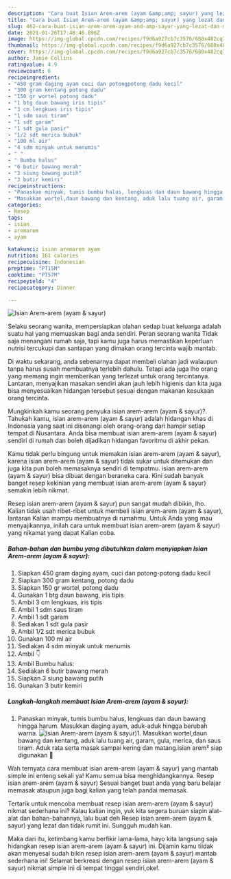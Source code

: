 ```yaml
---
description: "Cara buat Isian Arem-arem (ayam &amp;amp; sayur) yang lezat dan Mudah Dibuat"
title: "Cara buat Isian Arem-arem (ayam &amp;amp; sayur) yang lezat dan Mudah Dibuat"
slug: 462-cara-buat-isian-arem-arem-ayam-and-amp-sayur-yang-lezat-dan-mudah-dibuat
date: 2021-01-26T17:48:46.896Z
image: https://img-global.cpcdn.com/recipes/f9d6a927cb7c3576/680x482cq70/isian-arem-arem-ayam-sayur-foto-resep-utama.jpg
thumbnail: https://img-global.cpcdn.com/recipes/f9d6a927cb7c3576/680x482cq70/isian-arem-arem-ayam-sayur-foto-resep-utama.jpg
cover: https://img-global.cpcdn.com/recipes/f9d6a927cb7c3576/680x482cq70/isian-arem-arem-ayam-sayur-foto-resep-utama.jpg
author: Janie Collins
ratingvalue: 4.9
reviewcount: 6
recipeingredient:
- "450 gram daging ayam cuci dan potongpotong dadu kecil"
- "300 gram kentang potong dadu"
- "150 gr wortel potong dadu"
- "1 btg daun bawang iris tipis"
- "3 cm lengkuas iris tipis"
- "1 sdm saus tiram"
- "1 sdt garam"
- "1 sdt gula pasir"
- "1/2 sdt merica bubuk"
- "100 ml air"
- "4 sdm minyak untuk menumis"
- " "
- " Bumbu halus"
- "6 butir bawang merah"
- "3 siung bawang putih"
- "3 butir kemiri"
recipeinstructions:
- "Panaskan minyak, tumis bumbu halus, lengkuas dan daun bawang hingga harum. Masukkan daging ayam, aduk-aduk hingga berubah warna."
- "Masukkan wortel,daun bawang dan kentang, aduk lalu tuang air, garam, gula, merica, dan saus tiram. Aduk rata serta masak sampai kering dan matang.isian arem² siap digunakan 🤗"
categories:
- Resep
tags:
- isian
- aremarem
- ayam

katakunci: isian aremarem ayam 
nutrition: 161 calories
recipecuisine: Indonesian
preptime: "PT15M"
cooktime: "PT57M"
recipeyield: "4"
recipecategory: Dinner

---
```



![Isian Arem-arem (ayam &amp; sayur)](https://img-global.cpcdn.com/recipes/f9d6a927cb7c3576/680x482cq70/isian-arem-arem-ayam-sayur-foto-resep-utama.jpg)

Selaku seorang wanita, mempersiapkan olahan sedap buat keluarga adalah suatu hal yang memuaskan bagi anda sendiri. Peran seorang  wanita Tidak saja menangani rumah saja, tapi kamu juga harus memastikan keperluan nutrisi tercukupi dan santapan yang dimakan orang tercinta wajib mantab.

Di waktu  sekarang, anda sebenarnya dapat membeli olahan jadi walaupun tanpa harus susah membuatnya terlebih dahulu. Tetapi ada juga lho orang yang memang ingin memberikan yang terlezat untuk orang tercintanya. Lantaran, menyajikan masakan sendiri akan jauh lebih higienis dan kita juga bisa menyesuaikan hidangan tersebut sesuai dengan makanan kesukaan orang tercinta. 



Mungkinkah kamu seorang penyuka isian arem-arem (ayam &amp; sayur)?. Tahukah kamu, isian arem-arem (ayam &amp; sayur) adalah hidangan khas di Indonesia yang saat ini disenangi oleh orang-orang dari hampir setiap tempat di Nusantara. Anda bisa membuat isian arem-arem (ayam &amp; sayur) sendiri di rumah dan boleh dijadikan hidangan favoritmu di akhir pekan.

Kamu tidak perlu bingung untuk memakan isian arem-arem (ayam &amp; sayur), karena isian arem-arem (ayam &amp; sayur) tidak sukar untuk ditemukan dan juga kita pun boleh memasaknya sendiri di tempatmu. isian arem-arem (ayam &amp; sayur) bisa dibuat dengan beraneka cara. Kini sudah banyak banget resep kekinian yang membuat isian arem-arem (ayam &amp; sayur) semakin lebih nikmat.

Resep isian arem-arem (ayam &amp; sayur) pun sangat mudah dibikin, lho. Kalian tidak usah ribet-ribet untuk membeli isian arem-arem (ayam &amp; sayur), lantaran Kalian mampu membuatnya di rumahmu. Untuk Anda yang mau menyajikannya, inilah cara untuk membuat isian arem-arem (ayam &amp; sayur) yang nikamat yang dapat Kalian coba.

<!--inarticleads1-->

##### Bahan-bahan dan bumbu yang dibutuhkan dalam menyiapkan Isian Arem-arem (ayam &amp; sayur):

1. Siapkan 450 gram daging ayam, cuci dan potong-potong dadu kecil
1. Siapkan 300 gram kentang, potong dadu
1. Siapkan 150 gr wortel, potong dadu
1. Gunakan 1 btg daun bawang, iris tipis
1. Ambil 3 cm lengkuas, iris tipis
1. Ambil 1 sdm saus tiram
1. Ambil 1 sdt garam
1. Sediakan 1 sdt gula pasir
1. Ambil 1/2 sdt merica bubuk
1. Gunakan 100 ml air
1. Sediakan 4 sdm minyak untuk menumis
1. Ambil  👇
1. Ambil  Bumbu halus:
1. Sediakan 6 butir bawang merah
1. Siapkan 3 siung bawang putih
1. Gunakan 3 butir kemiri




<!--inarticleads2-->

##### Langkah-langkah membuat Isian Arem-arem (ayam &amp; sayur):

1. Panaskan minyak, tumis bumbu halus, lengkuas dan daun bawang hingga harum. Masukkan daging ayam, aduk-aduk hingga berubah warna.
<img src="https://img-global.cpcdn.com/steps/7d4b3437ff6a26e0/160x128cq70/isian-arem-arem-ayam-sayur-langkah-memasak-1-foto.jpg" alt="Isian Arem-arem (ayam &amp; sayur)">1. Masukkan wortel,daun bawang dan kentang, aduk lalu tuang air, garam, gula, merica, dan saus tiram. Aduk rata serta masak sampai kering dan matang.isian arem² siap digunakan 🤗




Wah ternyata cara membuat isian arem-arem (ayam &amp; sayur) yang mantab simple ini enteng sekali ya! Kamu semua bisa menghidangkannya. Resep isian arem-arem (ayam &amp; sayur) Sesuai banget buat anda yang baru belajar memasak ataupun juga bagi kalian yang telah pandai memasak.

Tertarik untuk mencoba membuat resep isian arem-arem (ayam &amp; sayur) nikmat sederhana ini? Kalau kalian ingin, yuk kita segera buruan siapin alat-alat dan bahan-bahannya, lalu buat deh Resep isian arem-arem (ayam &amp; sayur) yang lezat dan tidak rumit ini. Sungguh mudah kan. 

Maka dari itu, ketimbang kamu berfikir lama-lama, hayo kita langsung saja hidangkan resep isian arem-arem (ayam &amp; sayur) ini. Dijamin kamu tiidak akan menyesal sudah bikin resep isian arem-arem (ayam &amp; sayur) mantab sederhana ini! Selamat berkreasi dengan resep isian arem-arem (ayam &amp; sayur) nikmat simple ini di tempat tinggal sendiri,oke!.

